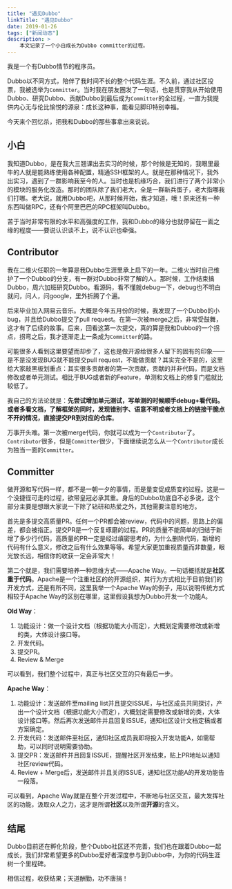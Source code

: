 ```yaml
---
title: "遇见Dubbo"
linkTitle: "遇见Dubbo"
date: 2019-01-26
tags: ["新闻动态"]
description: >
    本文记录了一个小白成长为Dubbo committer的过程。
---
```


我是一个有Dubbo情节的程序员。

Dubbo以不同方式，陪伴了我时间不长的整个代码生涯。不久前，通过社区投票，我被选举为`Committer`。当时我在朋友圈发了一句话，也是贯穿我从开始使用Dubbo、研究Dubbo、贡献Dubbo到最后成为`Committer`的全过程，一直为我提供内心无与伦比愉悦的源泉：成长这种事，能看见脚印特别幸福。

今天来个回忆杀，把我和Dubbo的那些事拿出来说说。

## 小白

我知道Dubbo，是在我大三翘课出去实习的时候，那个时候是无知的，我眼里最牛的人就是能熟练使用各种配置，精通SSH框架的人。就是在那种情况下，我外出实习，遇到了一群影响我至今的人。当时也是机缘巧合，我们进行了两个非常小的模块的服务化改造。那时的团队除了我们老大，全是一群新兵蛋子，老大指哪我们打哪。老大说，就用Dubbo吧，从那时候开始，我才知道，哦！原来还有一种东西叫做RPC，还有个阿里巴巴的RPC框架叫Dubbo。

苦于当时非常有限的水平和高强度的工作，我和Dubbo的缘分也就停留在一面之缘的程度——要说认识谈不上，说不认识也牵强。

## Contributor

我在二维火任职的一年算是我Dubbo生涯里承上启下的一年。二维火当时自己维护了一个Dubbo的分支，有一群对Dubbo非常了解的人。那时候，工作结束搞Dubbo，周六加班研究Dubbo。看源码，看不懂就debug一下，debug也不明白就问，问人，问google，里外折腾了个遍。

后来毕业加入网易云音乐。大概是今年五月份的时候，我发现了一个Dubbo的小bug，并且给Dubbo提交了pull request。在第一次被merge之后，非常受鼓舞，这才有了后续的故事。后来，回看这第一次提交，真的算是我和Dubbo的一个拐点，拐弯之后，我才逐渐走上一条成为`Committer`的路。

可能很多人看到这里要望而却步了，这也是做开源给很多人留下的固有的印象——是不是没发现BUG就不能提交pull request，不能做贡献？其实完全不是的，这里给大家敲黑板划重点：其实很多贡献者的第一次贡献，贡献的并非代码，而是文档修改或者单元测试。相比于BUG或者新的Feature，单测和文档上的修复门槛就比较低了。

我自己的方法论就是：**先尝试增加单元测试，写单测的时候顺手debug+看代码。或者多看文档，了解框架的同时，发现错别字、语意不明或者文档上的链接干脆点不开的情况，直接提交PR到对应的仓库**。

万事开头难。第一次被merge代码，你就可以成为一个`Contributor`了。`Contributor`很多，但是`Committer`很少，下面继续说怎么从一个`Contributor`成长为独当一面的`Committer`。

## Committer

做开源和写代码一样，都不是一朝一夕的事情，而是量变促成质变的过程。这是一个没捷径可走的过程，欲带皇冠必承其重。身后的Dubbo功底自不必多说，这个部分主要是想跟大家说一下除了钻研和热爱之外，其他需要注意的地方。

首先是多提交高质量PR。任何一个PR都会被review，代码中的问题，思路上的偏差，都会被指正。提交PR是一个反复琢磨的过程。PR的质量不能简单的归结于新增了多少行代码，高质量的PR一定是经过缜密思考的，为什么删除代码，新增的代码有什么意义，修改之后有什么效果等等。希望大家更加重视质量而非数量，眼光放长远，相信你的收获一定会非常大！

第二个就是，我们需要培养一种思维方式——Apache Way。一句话概括就是**社区重于代码**。Apache是一个注重社区的的开源组织，其行为方式相比于目前我们的开发方式，还是有所不同，这里我举一个Apache Way的例子，用以说明传统方式相较于Apache Way的区别在哪里，这里假设我想为Dubbo开发一个功能A。

**Old Way**：

1. 功能设计：做一个设计文档（根据功能大小而定），大概划定需要修改或新增的类，大体设计接口等。
2. 开发代码。
3. 提交PR。
4. Review & Merge

可以看到，我们整个过程中，真正与社区交互的只有最后一步。

**Apache Way**：

1. 功能设计：发送邮件至mailing list并且提交ISSUE，与社区成员共同探讨，产出一个设计文档（根据功能大小而定），大概划定需要修改或新增的类，大体设计接口等。然后再次发送邮件并且回复ISSUE，通知社区设计文档定稿或者方案确定。
2. 开发代码：发送邮件至社区，通知社区成员我即将投入开发功能A，如需帮助，可以同时说明需要协助。
3. 提交PR：发送邮件并且回复ISSUE，提醒社区开发结束，贴上PR地址以通知社区review代码。
4. Review + Merge后，发送邮件并且关闭ISSUE，通知社区功能A的开发功能告一段落。

可以看到，Apache Way就是在整个开发过程中，不断地与社区交互，最大发挥社区的功能，汲取众人之力，这才是所谓**社区**以及所谓**开源**的含义。

## 结尾

Dubbo目前还在孵化阶段，整个Dubbo社区还不完善，我们也在跟着Dubbo一起成长，我们非常希望更多的Dubbo爱好者深度参与到Dubbo中，为你的代码生涯树一个里程碑。

相信过程，收获结果；天道酬勤，功不唐捐！

